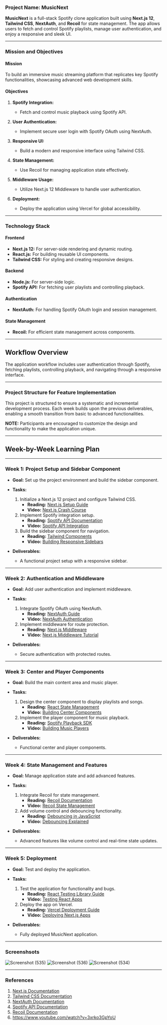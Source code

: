 ### **Project Name: MusicNext**

**MusicNext** is a full-stack Spotify clone application built using **Next.js 12**, **Tailwind CSS**, **NextAuth**, and **Recoil** for state management. The app allows users to fetch and control Spotify playlists, manage user authentication, and enjoy a responsive and sleek UI.

---

### **Mission and Objectives**

#### **Mission**  
To build an immersive music streaming platform that replicates key Spotify functionalities, showcasing advanced web development skills.

#### **Objectives**  
1. **Spotify Integration:**  
   - Fetch and control music playback using Spotify API.  

2. **User Authentication:**  
   - Implement secure user login with Spotify OAuth using NextAuth.  

3. **Responsive UI:**  
   - Build a modern and responsive interface using Tailwind CSS.  

4. **State Management:**  
   - Use Recoil for managing application state effectively.  

5. **Middleware Usage:**  
   - Utilize Next.js 12 Middleware to handle user authentication.

6. **Deployment:**  
   - Deploy the application using Vercel for global accessibility.

---

### **Technology Stack**

#### **Frontend**  
- **Next.js 12:** For server-side rendering and dynamic routing.  
- **React.js:** For building reusable UI components.  
- **Tailwind CSS:** For styling and creating responsive designs.  

#### **Backend**  
- **Node.js:** For server-side logic.  
- **Spotify API:** For fetching user playlists and controlling playback.  

#### **Authentication**  
- **NextAuth:** For handling Spotify OAuth login and session management.  

#### **State Management**  
- **Recoil:** For efficient state management across components.

---

## **Workflow Overview**
The application workflow includes user authentication through Spotify, fetching playlists, controlling playback, and navigating through a responsive interface.


---

### **Project Structure for Feature Implementation**
This project is structured to ensure a systematic and incremental development process. Each week builds upon the previous deliverables, enabling a smooth transition from basic to advanced functionalities.

**NOTE:** Participants are encouraged to customize the design and functionality to make the application unique.

---

## **Week-by-Week Learning Plan**

---

### **Week 1: Project Setup and Sidebar Component**
- **Goal:** Set up the project environment and build the sidebar component.  
- **Tasks:**  
  1. Initialize a Next.js 12 project and configure Tailwind CSS.  
     - **Reading:** [Next.js Setup Guide](https://nextjs.org/docs/getting-started)  
     - **Video:** [Next.js Crash Course](https://www.youtube.com/watch?v=AKNvTxWOdKw)  
  2. Implement Spotify integration setup.  
     - **Reading:** [Spotify API Documentation](https://developer.spotify.com/documentation/web-api/)  
     - **Video:** [Spotify API Integration](https://www.youtube.com/watch?v=XBWfEqTZ4bk)  
  3. Build the sidebar component for navigation.  
     - **Reading:** [Tailwind Components](https://tailwindui.com/)  
     - **Video:** [Building Responsive Sidebars](https://www.youtube.com/watch?v=4q2vvZn5aoo)  

- **Deliverables:**  
  - A functional project setup with a responsive sidebar.

---

### **Week 2: Authentication and Middleware**
- **Goal:** Add user authentication and implement middleware.  
- **Tasks:**  
  1. Integrate Spotify OAuth using NextAuth.  
     - **Reading:** [NextAuth Guide](https://next-auth.js.org/getting-started/introduction)  
     - **Video:** [NextAuth Authentication](https://www.youtube.com/watch?v=RHFmsoiVtKE)  
  2. Implement middleware for route protection.  
     - **Reading:** [Next.js Middleware](https://nextjs.org/docs/middleware)  
     - **Video:** [Next.js Middleware Tutorial](https://www.youtube.com/watch?v=HxWMJf0BdxM)  

- **Deliverables:**  
  - Secure authentication with protected routes.

---

### **Week 3: Center and Player Components**
- **Goal:** Build the main content area and music player.  
- **Tasks:**  
  1. Design the center component to display playlists and songs.  
     - **Reading:** [React State Management](https://reactjs.org/docs/hooks-state.html)  
     - **Video:** [Building Center Components](https://www.youtube.com/watch?v=2jT3HlRE5Hg)  
  2. Implement the player component for music playback.  
     - **Reading:** [Spotify Playback SDK](https://developer.spotify.com/documentation/web-playback-sdk/)  
     - **Video:** [Building Music Players](https://www.youtube.com/watch?v=kK1a4nEPJwg)  

- **Deliverables:**  
  - Functional center and player components.

---

### **Week 4: State Management and Features**
- **Goal:** Manage application state and add advanced features.  
- **Tasks:**  
  1. Integrate Recoil for state management.  
     - **Reading:** [Recoil Documentation](https://recoiljs.org/docs/introduction/getting-started)  
     - **Video:** [Recoil State Management](https://www.youtube.com/watch?v=_ISAA_Jt9kI)  
  2. Add volume control and debouncing functionality.  
     - **Reading:** [Debouncing in JavaScript](https://www.geeksforgeeks.org/debouncing-in-javascript/)  
     - **Video:** [Debouncing Explained](https://www.youtube.com/watch?v=IbteEG15pHw)  

- **Deliverables:**  
  - Advanced features like volume control and real-time state updates.

---

### **Week 5: Deployment**
- **Goal:** Test and deploy the application.  
- **Tasks:**  
  1. Test the application for functionality and bugs.  
     - **Reading:** [React Testing Library Guide](https://testing-library.com/docs/react-testing-library/intro/)  
     - **Video:** [Testing React Apps](https://www.youtube.com/watch?v=8Xwq35cPwYg)  
  2. Deploy the app on Vercel.  
     - **Reading:** [Vercel Deployment Guide](https://vercel.com/docs)  
     - **Video:** [Deploying Next.js Apps](https://www.youtube.com/watch?v=2HBIzEx6IZA)  

- **Deliverables:**  
  - Fully deployed MusicNext application.

---
### Screenshsots
![Screenshot (535)](https://github.com/user-attachments/assets/b74cb8ee-1496-4619-b31a-d45a197d2860)
![Screenshot (536)](https://github.com/user-attachments/assets/19f03a13-cd1b-4445-9784-d2b2e2bfa465)
![Screenshot (534)](https://github.com/user-attachments/assets/1866c6a3-477a-4d20-92f4-c61050f88b6f)

---

### **References**
1. [Next.js Documentation](https://nextjs.org/docs)  
2. [Tailwind CSS Documentation](https://tailwindcss.com/docs)  
3. [NextAuth Documentation](https://next-auth.js.org/)  
4. [Spotify API Documentation](https://developer.spotify.com/documentation/web-api/)  
5. [Recoil Documentation](https://recoiljs.org/docs/introduction/getting-started)
6. https://www.youtube.com/watch?v=3xrko3GpYoU 


